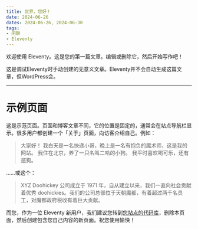 ```yaml
---
title: 世界，您好！
date: 2024-06-26
dates: 2024-06-26, 2024-06-30
tags:
- 闲聊
- Eleventy
---
```


欢迎使用 Eleventy。这是您的第一篇文章。编辑或删除它，然后开始写作吧！

<div class="admonition">
这是调试Eleventy时手动创建的无意义文章。Eleventy并不会自动生成这篇文章，但WordPress会。
</div>

---

# 示例页面

这是示范页面。页面和博客文章不同，它的位置是固定的，通常会在站点导航栏显示。很多用户都创建一个「关于」页面，向访客介绍自己。例如：

> 大家好！ 我白天是一名快递小哥，晚上是一名有抱负的魔术师，这是我的网站。 我住在北京，养了一只名叫二哈的小狗。 我平时喜欢喝可乐，还有遛狗。

……或这个：

> XYZ Doohickey 公司成立于 1971 年，自从建立以来，我们一直向社会贡献着优秀 doohickies。我们的公司总部位于天朝魔都，有着超过两千名员工，对魔都政府税收有着巨大贡献。

而您，作为一位 Eleventy 新用户，我们建议您转到[您站点的代码库](https://github.com/satgo1546/satgo1546.github.io)，删除本页面，然后创建包含您自己内容的新页面。祝您使用愉快！
